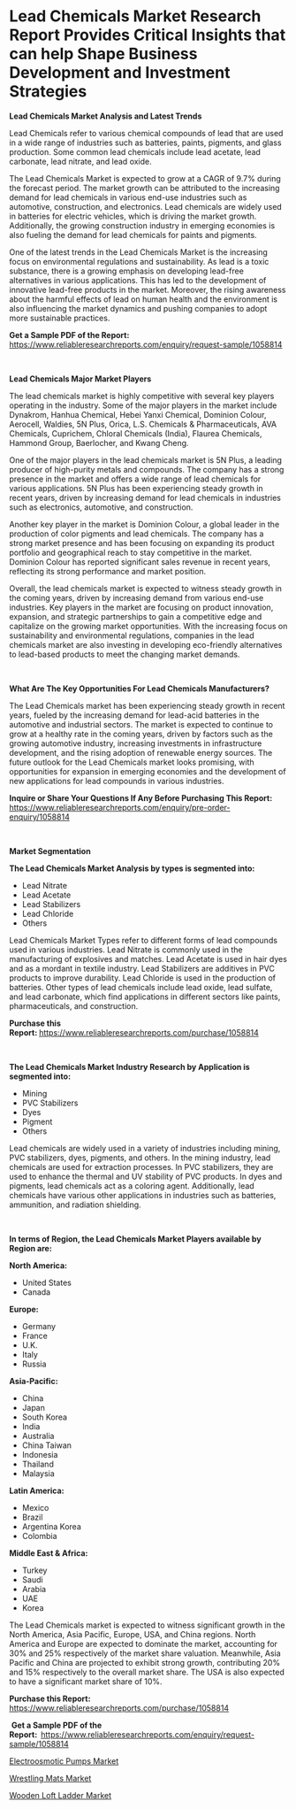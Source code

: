 <p><h1>Lead Chemicals Market Research Report Provides Critical Insights that can help Shape Business Development and Investment Strategies</h1></p><p><strong>Lead Chemicals Market Analysis and Latest Trends</strong></p>
<p><p>Lead Chemicals refer to various chemical compounds of lead that are used in a wide range of industries such as batteries, paints, pigments, and glass production. Some common lead chemicals include lead acetate, lead carbonate, lead nitrate, and lead oxide.</p><p>The Lead Chemicals Market is expected to grow at a CAGR of 9.7% during the forecast period. The market growth can be attributed to the increasing demand for lead chemicals in various end-use industries such as automotive, construction, and electronics. Lead chemicals are widely used in batteries for electric vehicles, which is driving the market growth. Additionally, the growing construction industry in emerging economies is also fueling the demand for lead chemicals for paints and pigments.</p><p>One of the latest trends in the Lead Chemicals Market is the increasing focus on environmental regulations and sustainability. As lead is a toxic substance, there is a growing emphasis on developing lead-free alternatives in various applications. This has led to the development of innovative lead-free products in the market. Moreover, the rising awareness about the harmful effects of lead on human health and the environment is also influencing the market dynamics and pushing companies to adopt more sustainable practices.</p></p>
<p><strong>Get a Sample PDF of the Report:&nbsp;</strong> <a href="https://www.reliableresearchreports.com/enquiry/request-sample/1058814">https://www.reliableresearchreports.com/enquiry/request-sample/1058814</a></p>
<p>&nbsp;</p>
<p><strong>Lead Chemicals Major Market Players</strong></p>
<p><p>The lead chemicals market is highly competitive with several key players operating in the industry. Some of the major players in the market include Dynakrom, Hanhua Chemical, Hebei Yanxi Chemical, Dominion Colour, Aerocell, Waldies, 5N Plus, Orica, L.S. Chemicals & Pharmaceuticals, AVA Chemicals, Cuprichem, Chloral Chemicals (India), Flaurea Chemicals, Hammond Group, Baerlocher, and Kwang Cheng.</p><p>One of the major players in the lead chemicals market is 5N Plus, a leading producer of high-purity metals and compounds. The company has a strong presence in the market and offers a wide range of lead chemicals for various applications. 5N Plus has been experiencing steady growth in recent years, driven by increasing demand for lead chemicals in industries such as electronics, automotive, and construction.</p><p>Another key player in the market is Dominion Colour, a global leader in the production of color pigments and lead chemicals. The company has a strong market presence and has been focusing on expanding its product portfolio and geographical reach to stay competitive in the market. Dominion Colour has reported significant sales revenue in recent years, reflecting its strong performance and market position.</p><p>Overall, the lead chemicals market is expected to witness steady growth in the coming years, driven by increasing demand from various end-use industries. Key players in the market are focusing on product innovation, expansion, and strategic partnerships to gain a competitive edge and capitalize on the growing market opportunities. With the increasing focus on sustainability and environmental regulations, companies in the lead chemicals market are also investing in developing eco-friendly alternatives to lead-based products to meet the changing market demands.</p></p>
<p>&nbsp;</p>
<p><strong>What Are The Key Opportunities For Lead Chemicals Manufacturers?</strong></p>
<p><p>The Lead Chemicals market has been experiencing steady growth in recent years, fueled by the increasing demand for lead-acid batteries in the automotive and industrial sectors. The market is expected to continue to grow at a healthy rate in the coming years, driven by factors such as the growing automotive industry, increasing investments in infrastructure development, and the rising adoption of renewable energy sources. The future outlook for the Lead Chemicals market looks promising, with opportunities for expansion in emerging economies and the development of new applications for lead compounds in various industries.</p></p>
<p><strong>Inquire or Share Your Questions If Any Before Purchasing This Report:</strong> <a href="https://www.reliableresearchreports.com/enquiry/pre-order-enquiry/1058814">https://www.reliableresearchreports.com/enquiry/pre-order-enquiry/1058814</a></p>
<p>&nbsp;</p>
<p><strong>Market Segmentation</strong></p>
<p><strong>The Lead Chemicals Market Analysis by types is segmented into:</strong></p>
<p><ul><li>Lead Nitrate</li><li>Lead Acetate</li><li>Lead Stabilizers</li><li>Lead Chloride</li><li>Others</li></ul></p>
<p><p>Lead Chemicals Market Types refer to different forms of lead compounds used in various industries. Lead Nitrate is commonly used in the manufacturing of explosives and matches. Lead Acetate is used in hair dyes and as a mordant in textile industry. Lead Stabilizers are additives in PVC products to improve durability. Lead Chloride is used in the production of batteries. Other types of lead chemicals include lead oxide, lead sulfate, and lead carbonate, which find applications in different sectors like paints, pharmaceuticals, and construction.</p></p>
<p><strong>Purchase this Report:&nbsp;</strong><a href="https://www.reliableresearchreports.com/purchase/1058814">https://www.reliableresearchreports.com/purchase/1058814</a></p>
<p>&nbsp;</p>
<p><strong>The Lead Chemicals Market Industry Research by Application is segmented into:</strong></p>
<p><ul><li>Mining</li><li>PVC Stabilizers</li><li>Dyes</li><li>Pigment</li><li>Others</li></ul></p>
<p><p>Lead chemicals are widely used in a variety of industries including mining, PVC stabilizers, dyes, pigments, and others. In the mining industry, lead chemicals are used for extraction processes. In PVC stabilizers, they are used to enhance the thermal and UV stability of PVC products. In dyes and pigments, lead chemicals act as a coloring agent. Additionally, lead chemicals have various other applications in industries such as batteries, ammunition, and radiation shielding.</p></p>
<p>&nbsp;</p>
<p><strong>In terms of Region, the Lead Chemicals Market Players available by Region are:</strong></p>
<p>
    <p> <strong> North America: </strong>
        <ul>
            <li>United States</li>
            <li>Canada</li>
        </ul>
        </p> 
    <p> <strong> Europe: </strong>
        <ul>
            <li>Germany</li>
            <li>France</li>
            <li>U.K.</li>
            <li>Italy</li>
            <li>Russia</li>
        </ul>
        </p> 
    <p> <strong> Asia-Pacific: </strong>
        <ul>
            <li>China</li>
            <li>Japan</li>
            <li>South Korea</li>
            <li>India</li>
            <li>Australia</li>
            <li>China Taiwan</li>
            <li>Indonesia</li>
            <li>Thailand</li>
            <li>Malaysia</li>
        </ul>
        </p> 
    <p> <strong> Latin America: </strong>
        <ul>
            <li>Mexico</li>
            <li>Brazil</li>
            <li>Argentina Korea</li>
            <li>Colombia</li>
        </ul>
        </p> 
    <p> <strong> Middle East & Africa: </strong>
        <ul>
            <li>Turkey</li>
            <li>Saudi</li>
            <li>Arabia</li>
            <li>UAE</li>
            <li>Korea</li>
        </ul>
    </p>
    </p>
<p><p>The Lead Chemicals market is expected to witness significant growth in the North America, Asia Pacific, Europe, USA, and China regions. North America and Europe are expected to dominate the market, accounting for 30% and 25% respectively of the market share valuation. Meanwhile, Asia Pacific and China are projected to exhibit strong growth, contributing 20% and 15% respectively to the overall market share. The USA is also expected to have a significant market share of 10%.</p></p>
<p><strong>Purchase this Report: </strong><a href="https://www.reliableresearchreports.com/purchase/1058814">https://www.reliableresearchreports.com/purchase/1058814</a></p>
<p>&nbsp;<strong>Get a Sample PDF of the Report:&nbsp;&nbsp;</strong><a href="https://www.reliableresearchreports.com/enquiry/request-sample/1058814">https://www.reliableresearchreports.com/enquiry/request-sample/1058814</a></p>
<p><strong></strong></p>
<p><p><a href="https://view.publitas.com/reportprime-1/electroosmotic-pumps-market-research-report-reveals-the-latest-trends-and-opportunities-of-this-market-for-period-from-2023-2030/">Electroosmotic Pumps Market</a></p><p><a href="https://view.publitas.com/reportprime-1/wrestling-mats-market-offers-provide-insightful-data-for-the-time-period-from-2023-to-2030-and-also-provide-analysis-based-on-application-type-and-region/">Wrestling Mats Market</a></p><p><a href="https://view.publitas.com/reportprime-1/wooden-loft-ladder-market-size-reflecting-a-forecast-till-2030-market-by-type-by-application-and-by-geography/">Wooden Loft Ladder Market</a></p></p>